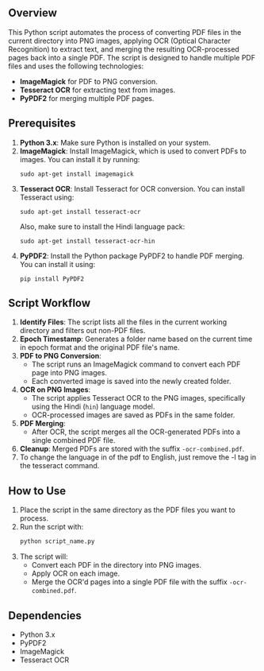 ## Overview
This Python script automates the process of converting PDF files in the current directory into PNG images, applying OCR (Optical Character Recognition) to extract text, and merging the resulting OCR-processed pages back into a single PDF. The script is designed to handle multiple PDF files and uses the following technologies:
- **ImageMagick** for PDF to PNG conversion.
- **Tesseract OCR** for extracting text from images.
- **PyPDF2** for merging multiple PDF pages.

## Prerequisites

1. **Python 3.x**: Make sure Python is installed on your system.
2. **ImageMagick**: Install ImageMagick, which is used to convert PDFs to images. You can install it by running:
   ```
   sudo apt-get install imagemagick
   ```
3. **Tesseract OCR**: Install Tesseract for OCR conversion. You can install Tesseract using:
   ```
   sudo apt-get install tesseract-ocr
   ```
   Also, make sure to install the Hindi language pack:
   ```
   sudo apt-get install tesseract-ocr-hin
   ```
4. **PyPDF2**: Install the Python package PyPDF2 to handle PDF merging. You can install it using:
   ```
   pip install PyPDF2
   ```

## Script Workflow

1. **Identify Files**: The script lists all the files in the current working directory and filters out non-PDF files.
2. **Epoch Timestamp**: Generates a folder name based on the current time in epoch format and the original PDF file's name.
3. **PDF to PNG Conversion**: 
   - The script runs an ImageMagick command to convert each PDF page into PNG images.
   - Each converted image is saved into the newly created folder.
4. **OCR on PNG Images**: 
   - The script applies Tesseract OCR to the PNG images, specifically using the Hindi (`hin`) language model.
   - OCR-processed images are saved as PDFs in the same folder.
5. **PDF Merging**: 
   - After OCR, the script merges all the OCR-generated PDFs into a single combined PDF file.
6. **Cleanup**: Merged PDFs are stored with the suffix `-ocr-combined.pdf`.
7. To change the language in of the pdf to English, just remove the -l tag in the tesseract command.

## How to Use

1. Place the script in the same directory as the PDF files you want to process.
2. Run the script with:
   ```bash
   python script_name.py
   ```
3. The script will:
   - Convert each PDF in the directory into PNG images.
   - Apply OCR on each image.
   - Merge the OCR'd pages into a single PDF file with the suffix `-ocr-combined.pdf`.


## Dependencies

- Python 3.x
- PyPDF2
- ImageMagick
- Tesseract OCR



